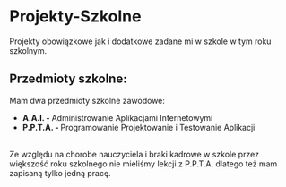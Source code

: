 # Projekty-Szkolne
Projekty obowiązkowe jak i dodatkowe zadane mi w szkole w tym roku szkolnym.

<h2>Przedmioty szkolne: </h2>
Mam dwa przedmioty szkolne zawodowe:
<ul>
  <li><b>A.A.I. - </b> Administrowanie Aplikacjami Internetowymi </li>
  <li><b>P.P.T.A. - </b> Programowanie Projektowanie i Testowanie Aplikacji </li>
</ul>
<br>
Ze względu na chorobe nauczyciela i braki kadrowe w szkole przez większość roku szkolnego nie mieliśmy lekcji z P.P.T.A. dlatego też mam zapisaną tylko jedną pracę.



